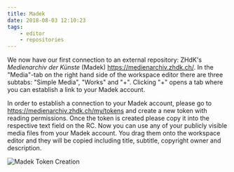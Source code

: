```yaml
---
title: Madek
date: 2018-08-03 12:10:23
tags:
	- editor 
	- repositories
---
```


We now have our first connection to an external repository: ZHdK's *Medienarchiv der Künste* (Madek) <https://medienarchiv.zhdk.ch/>.  In the "Media"-tab on the right hand side of the workspace editor there are three subtabs: "Simple Media", "Works" and "+".  Clicking "+" opens a tab where you can establish a link to your Madek account.

In order to establish a connection to your Madek account, please go to https://medienarchiv.zhdk.ch/my/tokens and create a new token with reading permissions. Once the token is created please copy it into the respective text field on the RC.  Now you can use any of your publicly visible media files from your Madek account. You drag them onto the workspace editor and they will be copied including title, subtitle, copyright owner and description.

![Madek Token Creation](images/madek.png)
